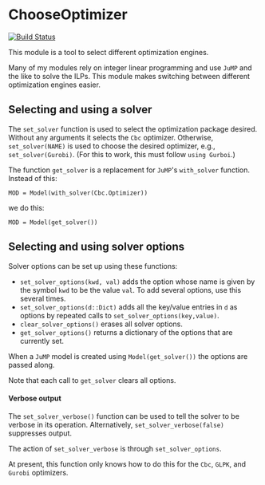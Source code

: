 # ChooseOptimizer

[![Build Status](https://travis-ci.com/scheinerman/ChooseOptimizer.jl.svg?branch=master)](https://travis-ci.com/scheinerman/ChooseOptimizer.jl)


This module is a tool to select different optimization engines.

Many of my modules rely on integer linear programming and use `JuMP`
and the like to solve the ILPs. This module makes switching between
different optimization engines easier.

## Selecting and using a solver

The `set_solver` function is used to select the optimization package
desired. Without any arguments it selects the `Cbc` optimizer. Otherwise,
`set_solver(NAME)` is used to choose the desired optimizer, e.g.,
`set_solver(Gurobi)`. (For this to work, this must follow
  `using Gurboi`.)

The function `get_solver` is a replacement for `JuMP`'s
`with_solver` function. Instead of this:
```
MOD = Model(with_solver(Cbc.Optimizer))
```
we do this:
```
MOD = Model(get_solver())
```

## Selecting and using solver options

Solver options can be set up using these functions:

* `set_solver_options(kwd, val)` adds the option whose name is
given by the symbol `kwd` to be the value `val`. To add several
options, use this several times.
* `set_solver_options(d::Dict)` adds all the key/value entries
in `d` as options by repeated calls to `set_solver_options(key,value)`.
* `clear_solver_options()` erases all solver options.
* `get_solver_options()` returns a dictionary of the options that
are currently set.

When a `JuMP` model is created using `Model(get_solver())` the
options are passed along.

Note that each call to `get_solver` clears all options.

#### Verbose output

The `set_solver_verbose()` function can be used to tell the solver to
be verbose in its operation. Alternatively, `set_solver_verbose(false)`
suppresses output.

The action of `set_solver_verbose` is through `set_solver_options`.

At present, this function only knows how to do this for the `Cbc`, `GLPK`, and
`Gurobi` optimizers.
